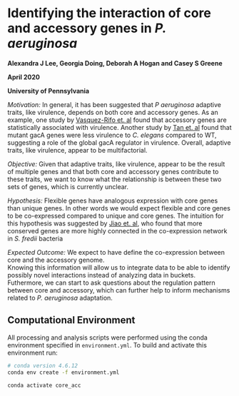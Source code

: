 # Identifying the interaction of core and accessory genes in *P. aeruginosa*

**Alexandra J Lee, Georgia Doing, Deborah A Hogan and Casey S Greene**

**April 2020**

**University of Pennsylvania**


*Motivation:*  In general, it has been suggested that *P aeruginosa* adaptive traits, like virulence, depends on both core and accessory genes. As an example, one study by [Vasquez-Rifo et. al](https://genomebiology.biomedcentral.com/articles/10.1186/s13059-019-1890-1) found that accessory genes are statistically associated with virulence. Another study by  [Tan et. al](https://www.pnas.org/content/pnas/96/2/715.full.pdf) found that mutant gacA genes were less virulence to *C. elegans* compared to WT, suggesting a role of the global gacA regulator in virulence. Overall, adaptive traits, like virulence, appear to be multifactorial. 


*Objective:* Given that adaptive traits, like virulence, appear to be the result of multiple genes and that both core and accessory genes contribute to these traits, we want to know what the relationship is between these two sets of genes, which is currently unclear.

*Hypothesis:* Flexible genes have analogous expression with core genes than unique genes. In other words we would expect flexible and core genes to be co-expressed compared to unique and core genes. The intuition for this hypothesis was suggested by [Jiao et. al](https://www.ncbi.nlm.nih.gov/pubmed/29795552),  who found that more conserved genes are more highly connected in the co-expression network in *S. fredii* bacteria

*Expected Outcome:* We expect to have define the co-expression between core and the accessory genome.   
Knowing this information will allow us to integrate data to be able to identify possibly novel interactions instead of analyzing data in buckets. Futhermore, we can start to ask questions about the regulation pattern between core and accessory, which can further help to inform mechanisms related to *P. aeruginosa* adaptation.

## Computational Environment

All processing and analysis scripts were performed using the conda environment specified in `environment.yml`.
To build and activate this environment run:

```bash
# conda version 4.6.12
conda env create -f environment.yml

conda activate core_acc
```